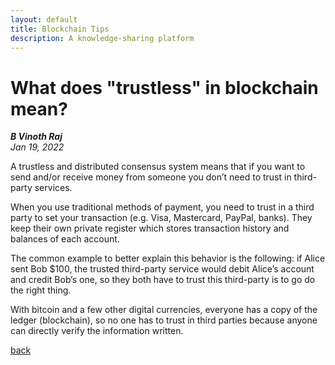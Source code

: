 ```yaml
---
layout: default
title: Blockchain Tips
description: A knowledge-sharing platform
---
```


# What does "trustless" in blockchain mean?
___B Vinoth Raj___  
_Jan 19, 2022_  

A trustless and distributed consensus system means that if you want to send and/or receive money from someone you don’t need to trust in third-party services.

When you use traditional methods of payment, you need to trust in a third party to set your transaction (e.g. Visa, Mastercard, PayPal, banks). They keep their own private register which stores transaction history and balances of each account.

The common example to better explain this behavior is the following: if Alice sent Bob $100, the trusted third-party service would debit Alice’s account and credit Bob’s one, so they both have to trust this third-party is to go do the right thing.

With bitcoin and a few other digital currencies, everyone has a copy of the ledger (blockchain), so no one has to trust in third parties because anyone can directly verify the information written.

[back](./)
